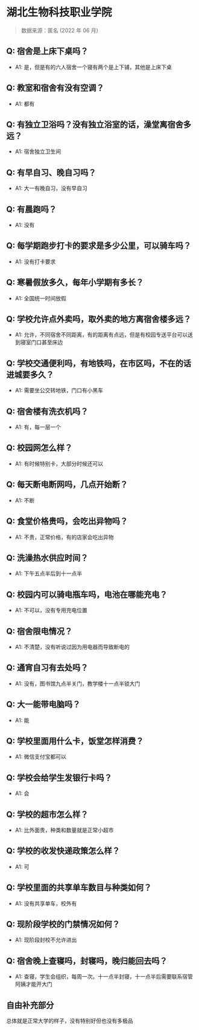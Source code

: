 # 湖北生物科技职业学院

> 数据来源：匿名 (2022 年 06 月)

## Q: 宿舍是上床下桌吗？

- A1: 是，但是有的六人宿舍一个寝有两个是上下铺，其他是上床下桌

## Q: 教室和宿舍有没有空调？

- A1: 都有

## Q: 有独立卫浴吗？没有独立浴室的话，澡堂离宿舍多远？

- A1: 宿舍独立卫生间

## Q: 有早自习、晚自习吗？

- A1: 大一有晚自习，没有早自习

## Q: 有晨跑吗？

- A1: 没有

## Q: 每学期跑步打卡的要求是多少公里，可以骑车吗？

- A1: 没有打卡要求

## Q: 寒暑假放多久，每年小学期有多长？

- A1: 全国统一时间放假

## Q: 学校允许点外卖吗，取外卖的地方离宿舍楼多远？

- A1: 允许，不同宿舍不同距离，有的距离有点远，但是有校园专送平台可以送到寝室门口甚至床边

## Q: 学校交通便利吗，有地铁吗，在市区吗，不在的话进城要多久？

- A1: 需要坐公交转地铁，门口有小黑车

## Q: 宿舍楼有洗衣机吗？

- A1: 有，每一层一个

## Q: 校园网怎么样？

- A1: 有时候特别卡，大部分时候还可以

## Q: 每天断电断网吗，几点开始断？

- A1: 不断

## Q: 食堂价格贵吗，会吃出异物吗？

- A1: 不贵，正常价格，有的店家会吃出异物

## Q: 洗澡热水供应时间？

- A1: 下午五点半后到十一点半

## Q: 校园内可以骑电瓶车吗，电池在哪能充电？

- A1: 不可以，没有专用充电位置

## Q: 宿舍限电情况？

- A1: 不清楚，没有听说过因为用电器而导致断电的

## Q: 通宵自习有去处吗？

- A1: 没有，图书馆九点半关门，教学楼十一点半锁大门

## Q: 大一能带电脑吗？

- A1: 能

## Q: 学校里面用什么卡，饭堂怎样消费？

- A1: 微信支付宝都可以

## Q: 学校会给学生发银行卡吗？

- A1: 会

## Q: 学校的超市怎么样？

- A1: 比外面贵，种类和数量就是正常小超市

## Q: 学校的收发快递政策怎么样？

- A1: 可

## Q: 学校里面的共享单车数目与种类如何？

- A1: 没有共享单车，校外有

## Q: 现阶段学校的门禁情况如何？

- A1: 现阶段封校不允许进出

## Q: 宿舍晚上查寝吗，封寝吗，晚归能回去吗？

- A1: 查寝，学生会组织，每周一次。十一点半封寝，十一点半后需要联系宿管阿姨才能开大门

## 自由补充部分

总体就是正常大学的样子，没有特别好但也没有多极品